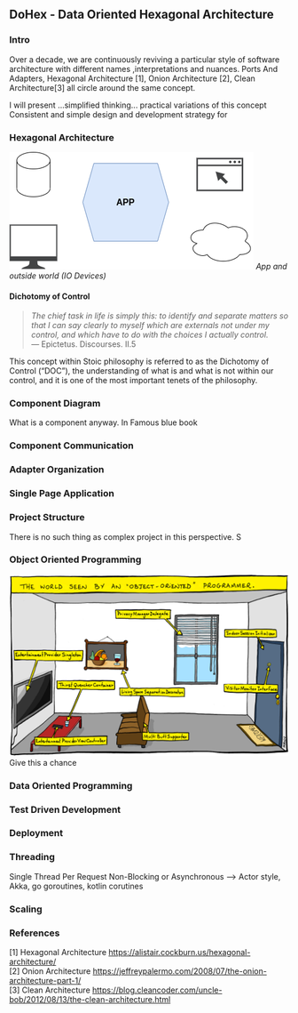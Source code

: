 ## DoHex - Data Oriented Hexagonal Architecture 

### Intro

Over a decade, we are continuously reviving a particular style of software architecture with different names ,interpretations and nuances. Ports And Adapters, Hexagonal Architecture [1], Onion Architecture [2], Clean Architecture[3] all circle around the same concept.  
 
I will present ...simplified thinking... practical variations of this concept
Consistent and simple design and development strategy for 
 
### Hexagonal Architecture
![Hex1](https://raw.githubusercontent.com/alicemunsal/dohex/master/diagrams/1.drawio.png)
*App and outside world (IO Devices)*

#### Dichotomy of Control

> *The chief task in life is simply this: to identify and separate matters so that I can say clearly to myself which are externals not under my control, and which have to do with the choices I actually control.*  
> — Epictetus. Discourses. II.5  

This concept within Stoic philosophy is referred to as the Dichotomy of Control (“DOC”), the understanding of what is and what is not within our control, and it is one of the most important tenets of the philosophy. 

### Component Diagram 

What is a component anyway. In Famous blue book

### Component Communication

### Adapter Organization

### Single Page Application

### Project Structure
There is no such thing as complex project in this perspective. S

### Object Oriented Programming
![OO Programmer](https://raw.githubusercontent.com/alicemunsal/dohex/master/diagrams/ooprogrammer.png)
Give this a chance 

### Data Oriented Programming

### Test Driven Development

### Deployment


### Threading
Single Thread Per Request
Non-Blocking or Asynchronous  --> Actor style, Akka, go goroutines, kotlin corutines

### Scaling

### References
[1] Hexagonal Architecture https://alistair.cockburn.us/hexagonal-architecture/  
[2] Onion Architecture https://jeffreypalermo.com/2008/07/the-onion-architecture-part-1/  
[3] Clean Architecture https://blog.cleancoder.com/uncle-bob/2012/08/13/the-clean-architecture.html  
<!--stackedit_data:
eyJoaXN0b3J5IjpbLTEwNDUzNjU1ODksLTM1Mjg4MjgzNywtMT
Y1NzIwNTU1LC02NzIyMjI3MDQsMzYyOTA0Njk2LDQ4MjMyMDE0
NiwtOTI0NzMzNDYwLDk1NzI0MzMxMyw1MTA4MDgzNCwtNDQyNz
M0NDc2LC0xMDE1Njk5NDk1LDg0OTIwNzQxOSwtMTQyNDYxMjg5
OCwyMTEwNzE3ODM0LDY2Njc0Mzk0OCwzMzcxMzk0NzUsNTE2NT
gzOTgyLC0xODc1Mzc4OTcwLDczNTc2NTczNCwtMTUzNjEwNTg4
Ml19
-->